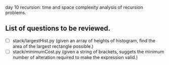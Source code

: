 day 10 recursion: time and space complexity analysis of recursion problems.


## List of questions to be reviewed.

- [ ] stack/largestHist.py (given an array of heights of histogram, find the area of the largest rectangle possible.)
- [ ] stack/minimumCost.py (given a string of brackets, suggets the minimum number of alteration required to make the expression valid.)